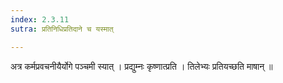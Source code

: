 ```yaml
---
index: 2.3.11
sutra: प्रतिनिधिप्रतिदाने च यस्मात्

---
```

 अत्र कर्मप्रवचनीयैर्योगे पञ्चमी स्यात् । प्रद्युम्नः कृष्णात्प्रति । तिलेभ्यः प्रतियच्छति माषान् ॥ 